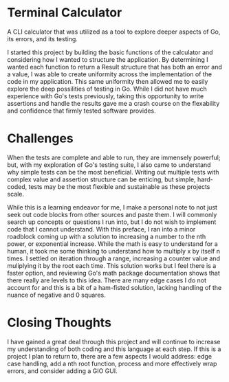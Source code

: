 # Terminal Calculator

A CLI calculator that was utilized as a tool to explore deeper aspects of Go, its errors, and its testing.

I started this project by building the basic functions of the calculator and considering how I wanted to structure the application. By determining I wanted each function to return a Result structure that has both an error and a value, I was able to create uniformity across the implementation of the code in my application. This same uniformity then allowed me to easily explore the deep possilities of testing in Go. While I did not have much experience with Go's tests previously, taking this opportunity to write assertions and handle the results gave me a crash course on the flexability and confidence that firmly tested software provides.

# Challenges

When the tests are complete and able to run, they are immensely powerful; but, with my exploration of Go's testing suite, I also came to understand why simple tests can be the most beneficial. Writing out multiple tests with complex value and assertion structure can be enticing, but simple, hard-coded, tests may be the most flexible and sustainable as these projects scale.

While this is a learning endeavor for me, I make a personal note to not just seek out code blocks from other sources and paste them. I will commonly search up concepts or questions I run into, but I do not wish to implement code that I cannot understand. With this preface, I ran into a minor roadblock coming up with a solution to increasing a number to the nth power, or exponential increase. While the math is easy to understand for a human, it took me some thinking to understand how to multiply x by itself n times. I settled on iteration through a range, increasing a counter value and muliplying it by the root each time. This solution works but I feel there is a faster option, and reviewing Go's math package documentation shows that there really are levels to this idea. There are many edge cases I do not account for and this is a bit of a ham-fisted solution, lacking handling of the nuance of negative and 0 squares.

# Closing Thoughts

I have gained a great deal through this project and will continue to increase my understanding of both coding and this language at each step. If this is a project I plan to return to, there are a few aspects I would address: edge case handling, add a nth root function, process and more effectively wrap errors, and consider adding a GIO GUI.
